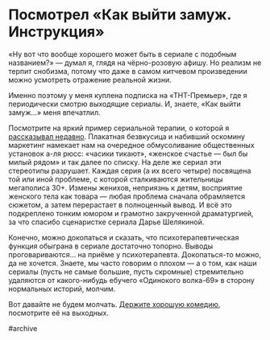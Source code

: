 
# Посмотрел «Как выйти замуж. Инструкция»

«Ну вот что вообще хорошего может быть в сериале с подобным названием?» — думал я, глядя на чёрно-розовую афишу. Но реализм не терпит снобизма, потому что даже в самом китчевом произведении можно усмотреть отражение реальной жизни.

Именно поэтому у меня куплена подписка на «ТНТ-Премьер», где я периодически смотрю выходящие сериалы. И, знаете, «Как выйти замуж…» меня впечатлил.

Посмотрите на яркий пример сериальной терапии, о которой я [рассказывал недавно][1]. Плакатная безвкусица и набивший оскомину маркетинг намекает нам на очередное обмусоливание общественных установок а-ля рюсс: «часики тикают», «женское счастье — был бы милый рядом» и так далее по списку. На деле же сериал эти стереотипы разрушает. Каждая серия (а их всего четыре) посвящена той или иной проблеме, с которой сталкиваются жительницы мегаполиса 30+. Измены женихов, неприязнь к детям, восприятие женского тела как товара — любая проблема сначала обрамляется сюжетом, а затем перерастает в полноценный вывод. И всё это подкреплено тонким юмором и грамотно закрученной драматургией, за что спасибо сценаристке сериала Дарье Шелякиной.

Конечно, можно докопаться и сказать, что психотерапевтическая функция обыграна в сериале достаточно топорно. Выводы проговариваются… на приёме у психотерапевта. Докопаться-то можно, да не хочется. Знаете, мы часто говорим о плохом — а о том, как наши сериалы (пусть не самые большие, пусть скромные) стремительно удаляются от какого-нибудь ебучего «Одинокого волка-69» в сторону нормальных историй, молчим.

Вот давайте не будем молчать. [Держите хорошую комедию][2], посмотрите её на выходных.

[1]:	http://soshnikov.space/two-british-series
[2]:	https://tnt-premier.ru/series/690175

#archive